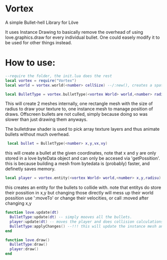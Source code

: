 # Vortex
A simple Bullet-hell Library for Löve

It uses Instance Drawing to basically remove the overhead of using love.graphics.draw for every individual bullet.
One could easely modify it to be used for other things instead.

# How to use:

```lua
--require the folder, the init.lua does the rest
local vortex = require("Vortex")
local world = vortex.world(<number> cellSize) --/:new(), creates a spatial Hash

local BulletType = vortex.bulletType(<vortex World> world,<number> radius,<LoveArrayTexture> tex,<number> animationSpeed)  -- /:create()
```
This will create 2 meshes internally, one rectangle mesh with the size of radius to draw your texture to, one instance mesh to manage position of draws. Offscreen bullets are not culled, simply because doing so was slower than just drawing them anyways.

The bulletdraw shader is used to pick array texture layers and thus animate bullets without much overhead.

```lua
 local bullet = BulletType(<number> x,y,vx,vy)
```
this will create a bullet at the given coordinates, note that x and y are only stored in a love byteData object and can only be accesed via 'getPossition'. this is because building a mesh from bytedata is (probably) faster, and definetly saves memory.


```lua
local player = vortex.entity(<vortex World> world,<number> x,y,radisu) --/:new()
```
this creates an entity for the bullets to collide with.
note that entitys do store their possition in x,y but changing those directly will mess up their world possition
use ':moveTo' or change their velocities, or call :moved after changing x,y

```lua
function love.update(dt)
  BulletType:update(dt) -- simply mooves all the bullets.
  player:update(dt) -- moves the player and does collision calculations
  BulletType:applyChanges() --!!! this will update the instance mesh and is required to actually make anything moove
end

function love.draw()
  BulletType:draw()
  player:draw()
end

